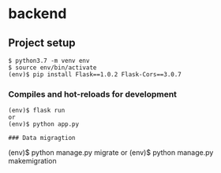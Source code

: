 # backend

## Project setup
```
$ python3.7 -m venv env
$ source env/bin/activate
(env)$ pip install Flask==1.0.2 Flask-Cors==3.0.7
```

### Compiles and hot-reloads for development
```
(env)$ flask run
or 
(env)$ python app.py

### Data migragtion
```
(env)$ python manage.py migrate
or 
(env)$ python manage.py makemigration
